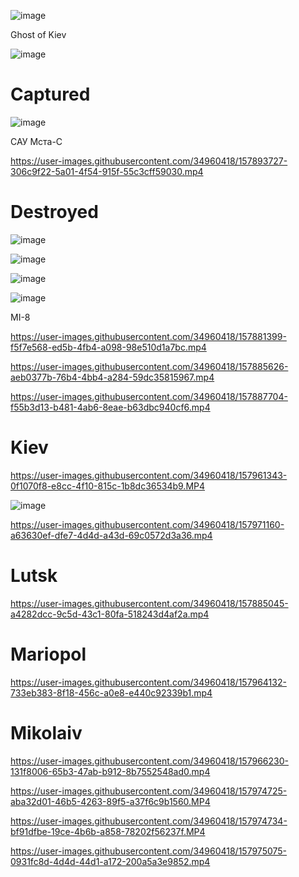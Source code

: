 ![image](https://user-images.githubusercontent.com/34960418/157973677-49824f19-a5f5-4f09-b522-297c419abd60.png)



Ghost of Kiev

![image](https://user-images.githubusercontent.com/34960418/157966677-f34a7682-3c69-4864-b750-67251280129e.png)



# Captured

![image](https://user-images.githubusercontent.com/34960418/157964753-1319a900-c755-4dd2-9e82-08dc721ff76d.png)


САУ Мста-С 

https://user-images.githubusercontent.com/34960418/157893727-306c9f22-5a01-4f54-915f-55c3cff59030.mp4





# Destroyed

![image](https://user-images.githubusercontent.com/34960418/157965407-0b81cfb3-5d4f-4ff7-83a3-13a9da1b471d.png)

![image](https://user-images.githubusercontent.com/34960418/157965447-d660e51b-8249-4b58-9f7f-2e2c6f495c17.png)

![image](https://user-images.githubusercontent.com/34960418/157965501-2dacdae9-6516-4fee-98c3-4dfe8af3544f.png)

![image](https://user-images.githubusercontent.com/34960418/157965561-2cd33084-cb80-43d3-bd6e-b57aff0158ca.png)

MI-8

https://user-images.githubusercontent.com/34960418/157881399-f5f7e568-ed5b-4fb4-a098-98e510d1a7bc.mp4

https://user-images.githubusercontent.com/34960418/157885626-aeb0377b-76b4-4bb4-a284-59dc35815967.mp4

https://user-images.githubusercontent.com/34960418/157887704-f55b3d13-b481-4ab6-8eae-b63dbc940cf6.mp4





# Kiev

https://user-images.githubusercontent.com/34960418/157961343-0f1070f8-e8cc-4f10-815c-1b8dc36534b9.MP4

![image](https://user-images.githubusercontent.com/34960418/157973363-175309b3-8db3-4954-b2f0-a5d550947a94.png)

https://user-images.githubusercontent.com/34960418/157971160-a63630ef-dfe7-4d4d-a43d-69c0572d3a36.mp4


# Lutsk

https://user-images.githubusercontent.com/34960418/157885045-a4282dcc-9c5d-43c1-80fa-518243d4af2a.mp4


# Mariopol

https://user-images.githubusercontent.com/34960418/157964132-733eb383-8f18-456c-a0e8-e440c92339b1.mp4


# Mikolaiv

https://user-images.githubusercontent.com/34960418/157966230-131f8006-65b3-47ab-b912-8b7552548ad0.mp4

https://user-images.githubusercontent.com/34960418/157974725-aba32d01-46b5-4263-89f5-a37f6c9b1560.MP4

https://user-images.githubusercontent.com/34960418/157974734-bf91dfbe-19ce-4b6b-a858-78202f56237f.MP4

https://user-images.githubusercontent.com/34960418/157975075-0931fc8d-4d4d-44d1-a172-200a5a3e9852.mp4



